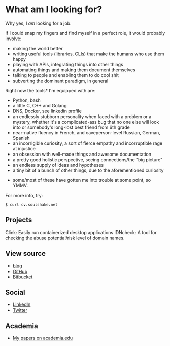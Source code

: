# What am I looking for?

Why yes, I *am* looking for a job.

If I could snap my fingers and find myself in a perfect role, it would probably involve:

- making the world better
- writing useful tools (libraries, CLIs) that make the humans who use them happy
- playing with APIs, integrating things into other things
- automating things and making them document themselves
- talking to people and enabling them to do cool shit
- subverting the dominant paradigm, in general

Right now the tools\* I'm equipped with are:

- Python, bash
- a little C, C++ and Golang
- DNS, Docker, see linkedin profile
- an endlessly stubborn personality when faced with a problem or a mystery, whether it's a complicated-ass bug that no one else will look into or somebody's long-lost best friend from 6th grade
- near-native fluency in French, and caveperson-level Russian, German, Spanish
- an incorrigible curiosity, a sort of fierce empathy and incorruptible rage at injustice
- an obsession with well-made things and awesome documentation
- a pretty good holistic perspective, seeing connections/the "big picture"
- an endless supply of ideas and hypotheses
- a tiny bit of a bunch of other things, due to the aforementioned curiosity
* some/most of these have gotten me into trouble at some point, so YMMV.

For more info, try:

    $ curl cv.soulshake.net
        
## Projects

Clink: Easily run containerized desktop applications
IDNcheck: A tool for checking the abuse potential/risk level of domain names.

## View source

* [blog](http://blog.soulshake.net)
* [GitHub](https://github.com/soulshake)
* [Bitbucket](https://bitbucket.org/soulshake/)

## Social

* [LinkedIn](https://www.linkedin.com/in/ajbowen)
* [Twitter](https://twitter.com/s0ulshake)

## Academia

* [My papers on academia.edu](http://kansas.academia.edu/AmyBowen)
